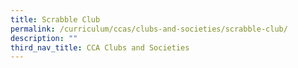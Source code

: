 ```yaml
---
title: Scrabble Club
permalink: /curriculum/ccas/clubs-and-societies/scrabble-club/
description: ""
third_nav_title: CCA Clubs and Societies
---
```

